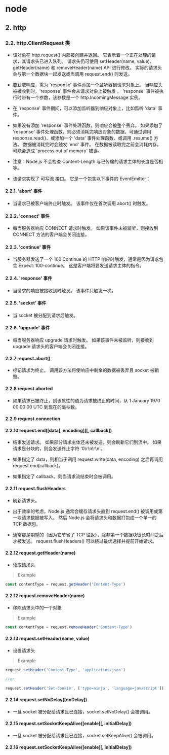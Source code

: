 # node

## 2. http

### 2.2. http.ClientRequest 类

- 该对象在 http.request() 内部被创建并返回。 它表示着一个正在处理的请求，其请求头已进入队列。 请求头仍可使用 setHeader(name, value)、getHeader(name) 和 removeHeader(name) API 进行修改。 实际的请求头会与第一个数据块一起发送或当调用 request.end() 时发送。

- 要获取响应，需为 'response' 事件添加一个监听器到请求对象上。 当响应头被接收到时，'response' 事件会从请求对象上被触发 。 'response' 事件被执行时带有一个参数，该参数是一个 http.IncomingMessage 实例。
  
- 在 'response' 事件期间，可以添加监听器到响应对象上，比如监听 'data' 事件。
  
- 如果没有添加 'response' 事件处理函数，则响应会被整个丢弃。 如果添加了 'response' 事件处理函数，则必须消耗完响应对象的数据，可通过调用 response.read()、或添加一个 'data' 事件处理函数、或调用 .resume() 方法。 数据被消耗完时会触发 'end' 事件。 在数据被读取完之前会消耗内存，可能会造成 'process out of memory' 错误。
  
- 注意：Node.js 不会检查 Content-Length 与已传输的请求主体的长度是否相等。
  
- 该请求实现了 可写流 接口。 它是一个包含以下事件的 EventEmitter：
  
#### 2.2.1. 'abort' 事件

- 当请求已被客户端终止时触发。 该事件仅在首次调用 abort() 时触发。
  
#### 2.2.2. 'connect' 事件

- 每当服务器响应 CONNECT 请求时触发。 如果该事件未被监听，则接收到 CONNECT 方法的客户端会关闭连接。
  
#### 2.2.3. 'continue' 事件

- 当服务器发送了一个 100 Continue 的 HTTP 响应时触发，通常是因为请求包含 Expect: 100-continue。 这是客户端将要发送请求主体的指令。

#### 2.2.4. 'response' 事件

- 当请求的响应被接收到时触发。 该事件只触发一次。

#### 2.2.5. 'socket' 事件

- 当 socket 被分配到请求后触发。
  
#### 2.2.6. 'upgrade' 事件

- 每当服务器响应 upgrade 请求时触发。 如果该事件未被监听，则接收到 upgrade 请求头的客户端会关闭连接。

#### 2.2.7 request.abort()

- 标记请求为终止。 调用该方法将使响应中剩余的数据被丢弃且 socket 被销毁。
  
#### 2.2.8 request.aborted

- 如果请求已被终止，则该属性的值为请求被终止的时间，从 1 January 1970 00:00:00 UTC 到现在的毫秒数。

#### 2.2.9 request.connection

#### 2.2.10 request.end([data[, encoding]][, callback])

- 结束发送请求。 如果部分请求主体还未被发送，则会刷新它们到流中。 如果请求是分块的，则会发送终止字符 '0\r\n\r\n'。
  
- 如果指定了 data，则相当于调用 request.write(data, encoding) 之后再调用 request.end(callback)。
  
- 如果指定了 callback，则当请求流结束时会被调用。
  
#### 2.2.11 request.flushHeaders

- 刷新请求头。

- 出于效率的考虑，Node.js 通常会缓存请求头直到 request.end() 被调用或第一块请求数据被写入。 然后 Node.js 会将请求头和数据打包成一个单一的 TCP 数据包。

- 通常那是期望的（因为它节省了 TCP 往返），除非第一个数据块很长时间之后才被发送。 request.flushHeaders() 可以绕过最优选择并提前开始请求。

#### 2.2.12 request.getHeader(name)

- 读取请求头

> Example

```js
const contentType = request.getHeader('Content-Type')
```

#### 2.2.12 request.removeHeader(name)

- 移除请求头中的一个对象

> Example

```js
const contentType = request.removeHeader('Content-Type')
```

#### 2.2.13 request.setHeader(name, value)

- 设置请求头

> Example

```js
request.setHeader('Content-Type', 'application/json')

//or

request.setHeader('Set-Cookie', ['type=ninja', 'language=javascript'])
```

#### 2.2.14 request.setNoDelay([noDelay])

- 一旦 socket 被分配给请求且已连接，socket.setNoDelay() 会被调用。

#### 2.2.15 request.setSocketKeepAlive([enable][, initialDelay])

- 一旦 socket 被分配给请求且已连接，socket.setKeepAlive() 会被调用。

#### 2.2.16 request.setSocketKeepAlive([enable][, initialDelay])





